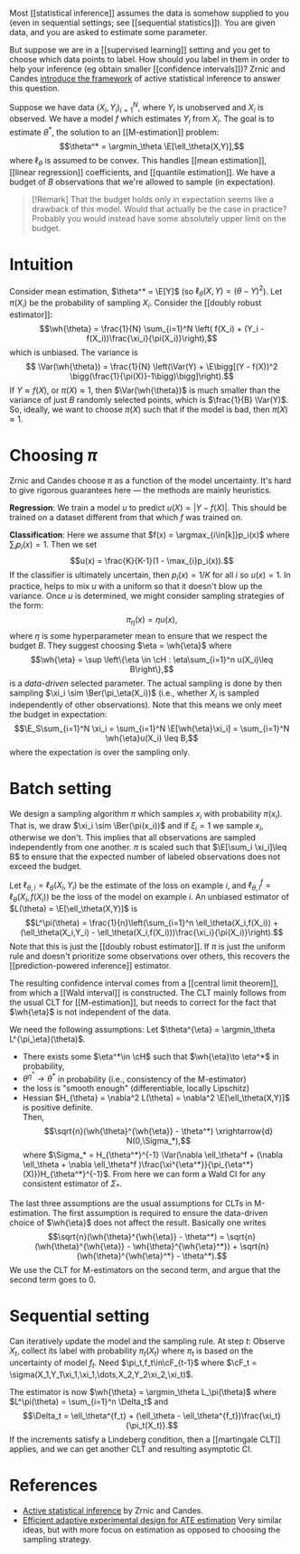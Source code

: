 
Most [[statistical inference]] assumes the data is somehow supplied to you (even in sequential settings; see [[sequential statistics]]). You are given data, and you are asked to estimate some parameter. 

But suppose we are in a [[supervised learning]] setting and you get to choose which data points to label. How should you label in them in order to help your inference (eg obtain smaller [[confidence intervals]])? Zrnic and Candes [introduce the framework](https://arxiv.org/abs/2403.03208) of active statistical inference to answer this question. 

Suppose we have data $(X_i,Y_i)_{i=1}^N$, where $Y_i$ is unobserved and $X_i$ is observed. We have a model $f$ which estimates $Y_i$ from $X_i$. The goal is to estimate $\theta^*$, the solution to an [[M-estimation]] problem: 
$$\theta^* = \argmin_\theta \E[\ell_\theta(X,Y)],$$
where $\ell_\theta$ is assumed to be convex. This handles [[mean estimation]], [[linear regression]] coefficients, and [[quantile estimation]].  We have a budget of $B$ observations that we're allowed to sample (in expectation). 

> [!Remark]
> That the budget holds only in expectation seems like a drawback of this model. Would that actually be the case in practice? Probably you would instead have some absolutely upper limit on the budget. 


# Intuition 

Consider mean estimation, $\theta^* = \E[Y]$ (so $\ell_\theta(X,Y) = (\theta - Y)^2$).  Let $\pi(X_i)$ be the probability of sampling $X_i$. Consider the [[doubly robust estimator]]: 
$$\wh{\theta} = \frac{1}{N} \sum_{i=1}^N \left( f(X_i) + (Y_i - f(X_i))\frac{\xi_i}{\pi(X_i)}\right),$$
which is unbiased. The variance is 
$$ \Var(\wh{\theta}) = \frac{1}{N} \left(\Var(Y) + \E\bigg[(Y - f(X))^2 \bigg(\frac{1}{\pi(X)}-1\bigg)\bigg]\right).$$
If $Y\approx f(X)$, or $\pi(X) \approx 1$, then $\Var(\wh{\theta})$ is much smaller than the variance of just $B$ randomly selected points, which is $\frac{1}{B} \Var(Y)$.   So, ideally, we want to choose $\pi(X)$ such that if the model is bad, then $\pi(X) \approx 1$.  

# Choosing $\pi$ 

Zrnic and Candes choose $\pi$ as a function of the model uncertainty. It's hard to give rigorous guarantees here — the methods are mainly heuristics. 

**Regression**: We train a model $u$ to predict $u(X) = |Y - f(X)|$.  This should be trained on a dataset different from that which $f$ was trained on. 

**Classification**: Here we assume that $f(x) = \argmax_{i\in[k]}p_i(x)$ where $\sum_i p_i(x)=1$. Then we set 
$$u(x) = \frac{K}{K-1}(1 - \max_{i}p_i(x)).$$
If the classifier is ultimately uncertain, then $p_i(x) = 1/K$ for all $i$ so $u(x)=1$. 
In practice, helps to mix $u$ with a uniform so that it doesn't blow up the variance. 
Once $u$ is determined, we might consider sampling strategies of the form: 
$$\pi_\eta(x) = \eta u(x),$$ where $\eta$ is some hyperparameter mean to ensure that we respect the budget $B$. They suggest choosing $\eta = \wh{\eta}$ where 
$$\wh{\eta} = \sup \left\{\eta \in \cH : \eta\sum_{i=1}^n u(X_i)\leq B\right\},$$is a _data-driven_ selected parameter. The actual sampling is done by then sampling $\xi_i \sim \Ber(\pi_\eta(X_i))$ (i.e., whether $X_i$ is sampled independently of other observations). Note that this means we only meet the budget in expectation: 
$$\E_S\sum_{i=1}^N \xi_i = \sum_{i=1}^N \E[\wh{\eta}\xi_i] = \sum_{i=1}^N \wh{\eta}u(X_i) \leq B,$$
where the expectation is over the sampling only. 


# Batch setting 

We design a sampling algorithm $\pi$ which samples $x_i$ with probability $\pi(x_i)$. That is, we draw $\xi_i \sim \Ber(\pi(x_i))$ and if $\xi_i=1$ we sample $x_i$, otherwise we don't. This implies that all observations are sampled independently from one another. $\pi$ is scaled such that $\E[\sum_i \xi_i]\leq B$ to ensure that the expected number of labeled observations does not exceed the budget. 

Let $\ell_{\theta,i} = \ell_\theta(X_i,Y_i)$ be the estimate of the loss on example $i$, and $\ell_{\theta,i}^f = \ell_\theta(X_i,f(X_i))$ be the loss of the model on example $i$. An unbiased estimator of $L(\theta) = \E[\ell_\theta(X,Y)]$  is 
$$L^\pi(\theta) = \frac{1}{n}\left(\sum_{i=1}^n \ell_\theta(X_i,f(X_i)) + (\ell_\theta(X_i,Y_i) - \ell_\theta(X_i,f(X_i)))\frac{\xi_i}{\pi(X_i)}\right).$$
Note that this is just the [[doubly robust estimator]]. If $\pi$ is just the uniform rule and doesn't prioritize some observations over others, this recovers the [[prediction-powered inference]] estimator. 

The resulting confidence interval comes from a [[central limit theorem]], from which a [[Wald interval]] is constructed. The CLT mainly follows from the usual CLT for [[M-estimation]], but needs to correct for the fact that $\wh{\eta}$ is not independent of the data. 

We need the following assumptions: Let $\theta^{\eta} = \argmin_\theta L^{\pi_\eta}(\theta)$.
- There exists some $\eta^*\in \cH$ such that $\wh{\eta}\to \eta^*$ in probability,
- $\theta^{\eta^*} \to  \theta^*$ in probability (i.e., consistency of the M-estimator)
- the loss is "smooth enough" (differentiable, locally Lipschitz) 
- Hessian $H_{\theta} = \nabla^2 L(\theta) = \nabla^2 \E[\ell_\theta(X,Y)]$ is positive definite.  
 Then, 
$$\sqrt{n}(\wh{\theta}^{\wh{\eta}} - \theta^*) \xrightarrow{d} N(0,\Sigma_*),$$
where $\Sigma_* = H_{\theta^*}^{-1} \Var(\nabla \ell_\theta^f + (\nabla \ell_\theta + \nabla \ell_\theta^f )\frac{\xi^{\eta^*}}{\pi_{\eta^*}(X)})H_{\theta^*}^{-1}$. From here we can form a Wald CI for any consistent estimator of $\Sigma_*$. 

The last three assumptions are the usual assumptions for CLTs in M-estimation. The first assumption is required to ensure the data-driven choice of $\wh{\eta}$ does not affect the result. Basically one writes 
$$\sqrt{n}(\wh{\theta}^{\wh{\eta}} - \theta^*) = \sqrt{n}(\wh{\theta}^{\wh{\eta}} - \wh{\theta}^{\wh{\eta}^*}) + \sqrt{n}(\wh{\theta}^{\wh{\eta}^*} - \theta^*).$$
We use the CLT for M-estimators on the second term, and argue that the second term goes to 0.  


# Sequential setting 

Can iteratively update the model and the sampling rule. 
At step $t$: Observe $X_t$, collect its label with probability $\pi_t(X_t)$ where $\pi_t$ is based on the uncertainty of model $f_t$. 
Need $\pi_t,f_t\in\cF_{t-1}$ where $\cF_t = \sigma(X_1,Y_1\xi_1,\xi_1,\dots,X_2,Y_2\xi_2,\xi_t)$. 

The estimator is now $\wh{\theta} = \argmin_\theta L_\pi(\theta)$ where $L^\pi(\theta) = \sum_{i=1}^n \Delta_t$ and $$\Delta_t = \ell_\theta^{f_t} + (\ell_\theta - \ell_\theta^{f_t})\frac{\xi_t}{\pi_t(X_t)}.$$If the increments satisfy a Lindeberg condition, then a [[martingale CLT]] applies, and we can get another CLT and resulting asymptotic CI.  

# References 
- [Active statistical inference](https://arxiv.org/pdf/2403.03208.pdf) by Zrnic and Candes. 
- [Efficient adaptive experimental design for ATE estimation](https://arxiv.org/pdf/2002.05308.pdf) Very similar ideas, but with more focus on estimation as opposed to choosing the sampling strategy. 